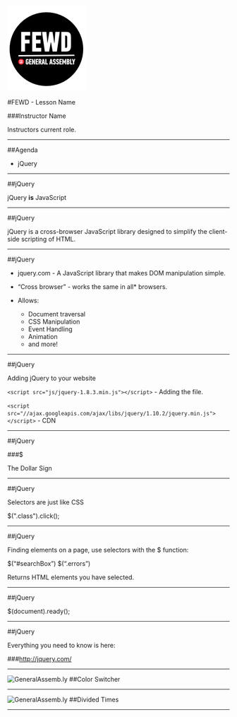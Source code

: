 ![GeneralAssemb.ly](../../img/icons/FEWD_Logo.png)

#FEWD - Lesson Name 

###Instructor Name

Instructors current role.

---


##Agenda

*	jQuery

---

##jQuery


jQuery __is__ JavaScript

---


##jQuery

jQuery is a cross-browser JavaScript library designed to simplify the client-side scripting of HTML.

---

##jQuery

*	jquery.com - A JavaScript library that makes DOM manipulation simple.

*	“Cross browser” - works the same in all* browsers. 

*	Allows:
	*	Document traversal
	*	CSS Manipulation
	*	Event Handling
	*	Animation
	*	and more!

---


##jQuery

Adding jQuery to your website

```<script src="js/jquery-1.8.3.min.js"></script>``` - Adding the file.

```<script src="//ajax.googleapis.com/ajax/libs/jquery/1.10.2/jquery.min.js"></script>``` - CDN

---



##jQuery

###$

The Dollar Sign

---

##jQuery


Selectors are just like CSS

$(".class").click();

---

##jQuery

Finding elements on a page, use selectors with the $ function:

$(“#searchBox”)
$(“.errors”)

Returns HTML elements you have selected.

---


##jQuery

$(document).ready();

---


##jQuery

Everything you need to know is here: 

###http://jquery.com/

---

![GeneralAssemb.ly](../../img/icons/code_along.png)
##Color Switcher

---


![GeneralAssemb.ly](../../img/icons/exercise_icon_md.png)
##Divided Times

---

